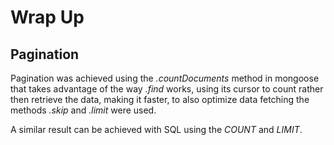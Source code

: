 # Wrap Up

## Pagination

Pagination was achieved using the _.countDocuments_ method in mongoose that takes advantage of the way _.find_ works, using its cursor to count rather then retrieve the data, making it faster, to also optimize data fetching the methods _.skip_ and _.limit_ were used.

A similar result can be achieved with SQL using the _COUNT_ and _LIMIT_.
